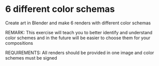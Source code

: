 # 6 different color schemas

Create art in Blender and make 6 renders with different color schemas 

REMARK: This exercise will teach you to better identify and understand color schemes and in the future will be easier to choose them for your compositions

REQUIREMENTS: All renders should be provided in one image and color schemes must be signed 

